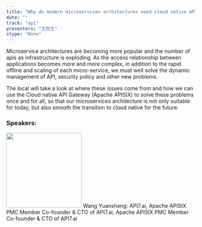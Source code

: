 ```yaml
---
title: "Why do modern microservices architectures need cloud native API gateways"
date: "" 
track: "api"
presenters: "王院生"
stype: "None"
---
```

Microservice architectures are becoming more popular and the number of apis as infrastructure is exploding. As the access relationship between applications becomes more and more complex, in addition to the rapid offline and scaling of each micro-service, we must well solve the dynamic management of API, security policy and other new problems.

The local will take a look at where these issues come from and how we can use the Cloud native API Gateway (Apache APISIX) to solve these problems once and for all, so that our microservices architecture is not only suitable for today, but also smooth the transition to cloud native for the future.
 ### Speakers: 
 <img src="images/speaker/1084.png" width="200" />
 Wang Yuansheng: API7.ai, Apache APISIX PMC Member
Co-founder & CTO of API7.ai, Apache APISIX PMC Member
Co-founder & CTO of API7.ai
 